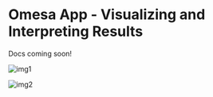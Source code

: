 # Omesa App - Visualizing and Interpreting Results

Docs coming soon!

![img1](https://camo.githubusercontent.com/4cb30bf00eeeea508bb8abcf5ac838a7aa965b3c/687474703a2f2f63687269732e656d6d6572792e6e6c2f64756d702f6f6d6573612e706e67)

![img2](https://camo.githubusercontent.com/417b28e29a5dff12767b4e7a3b77f0f9a3d2ebde/687474703a2f2f63687269732e656d6d6572792e6e6c2f64756d702f6f6d6573615f70726f702e706e67)
